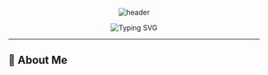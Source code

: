 <!-- Profile README for your_username -->

<p align="center">
  <img src="https://capsule-render.vercel.app/api?type=waving&color=0:fc00ff,100:00dbde&height=200&section=header&text=Hi%20I'm%20ParulAgrawal-bot!&fontSize=40&fontAlignY=40&desc=Welcome%20to%20my%20GitHub%20profile&descAlignY=60&descAlign=62" alt="header"/>
</p>

<p align="center">
  <img src="https://readme-typing-svg.demolab.com?font=Fira+Code&weight=500&pause=1000&color=00dbde&center=true&vCenter=true&width=435&lines=Competitive+Programmer;Open+Source+Enthusiast;Lifelong+Learner;Problem+Solver" alt="Typing SVG" />
</p>

---

## 🚀 About Me



<!--
**ParulAgrawal-bot/ParulAgrawal-bot** is a ✨ _special_ ✨ repository because its `README.md` (this file) appears on your GitHub profile.

Here are some ideas to get you started:

- 🔭 I’m currently working on ...
- 🌱 I’m currently learning ...
- 👯 I’m looking to collaborate on ...
- 🤔 I’m looking for help with ...
- 💬 Ask me about ...
- 📫 How to reach me: ...
- 😄 Pronouns: ...
- ⚡ Fun fact: ...
-->
